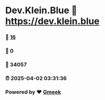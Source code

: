 # Dev.Klein.Blue :link: https://dev.klein.blue 
### :page_facing_up: [16](https://dev.klein.blue/tag.html) 
### :speech_balloon: 0 
### :hibiscus: 34057 
### :alarm_clock: 2025-04-02 03:31:36 
### Powered by :heart: [Gmeek](https://github.com/Meekdai/Gmeek)
